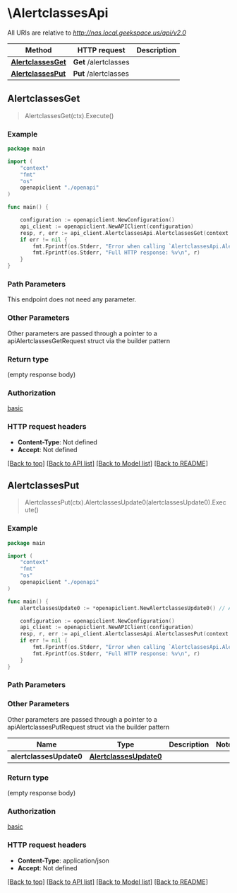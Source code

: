 # \AlertclassesApi

All URIs are relative to *http://nas.local.geekspace.us/api/v2.0*

Method | HTTP request | Description
------------- | ------------- | -------------
[**AlertclassesGet**](AlertclassesApi.md#AlertclassesGet) | **Get** /alertclasses | 
[**AlertclassesPut**](AlertclassesApi.md#AlertclassesPut) | **Put** /alertclasses | 



## AlertclassesGet

> AlertclassesGet(ctx).Execute()



### Example

```go
package main

import (
    "context"
    "fmt"
    "os"
    openapiclient "./openapi"
)

func main() {

    configuration := openapiclient.NewConfiguration()
    api_client := openapiclient.NewAPIClient(configuration)
    resp, r, err := api_client.AlertclassesApi.AlertclassesGet(context.Background()).Execute()
    if err != nil {
        fmt.Fprintf(os.Stderr, "Error when calling `AlertclassesApi.AlertclassesGet``: %v\n", err)
        fmt.Fprintf(os.Stderr, "Full HTTP response: %v\n", r)
    }
}
```

### Path Parameters

This endpoint does not need any parameter.

### Other Parameters

Other parameters are passed through a pointer to a apiAlertclassesGetRequest struct via the builder pattern


### Return type

 (empty response body)

### Authorization

[basic](../README.md#basic)

### HTTP request headers

- **Content-Type**: Not defined
- **Accept**: Not defined

[[Back to top]](#) [[Back to API list]](../README.md#documentation-for-api-endpoints)
[[Back to Model list]](../README.md#documentation-for-models)
[[Back to README]](../README.md)


## AlertclassesPut

> AlertclassesPut(ctx).AlertclassesUpdate0(alertclassesUpdate0).Execute()





### Example

```go
package main

import (
    "context"
    "fmt"
    "os"
    openapiclient "./openapi"
)

func main() {
    alertclassesUpdate0 := *openapiclient.NewAlertclassesUpdate0() // AlertclassesUpdate0 |  (optional)

    configuration := openapiclient.NewConfiguration()
    api_client := openapiclient.NewAPIClient(configuration)
    resp, r, err := api_client.AlertclassesApi.AlertclassesPut(context.Background()).AlertclassesUpdate0(alertclassesUpdate0).Execute()
    if err != nil {
        fmt.Fprintf(os.Stderr, "Error when calling `AlertclassesApi.AlertclassesPut``: %v\n", err)
        fmt.Fprintf(os.Stderr, "Full HTTP response: %v\n", r)
    }
}
```

### Path Parameters



### Other Parameters

Other parameters are passed through a pointer to a apiAlertclassesPutRequest struct via the builder pattern


Name | Type | Description  | Notes
------------- | ------------- | ------------- | -------------
 **alertclassesUpdate0** | [**AlertclassesUpdate0**](AlertclassesUpdate0.md) |  | 

### Return type

 (empty response body)

### Authorization

[basic](../README.md#basic)

### HTTP request headers

- **Content-Type**: application/json
- **Accept**: Not defined

[[Back to top]](#) [[Back to API list]](../README.md#documentation-for-api-endpoints)
[[Back to Model list]](../README.md#documentation-for-models)
[[Back to README]](../README.md)

